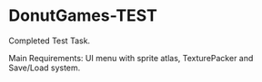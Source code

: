# DonutGames-TEST

Completed Test Task.

Main Requirements: UI menu with sprite atlas, TexturePacker and Save/Load system. 
